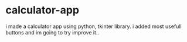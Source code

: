 # calculator-app
i made a calculator app using python, tkinter library. i added most usefull buttons and im going to try improve it..
